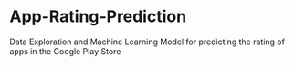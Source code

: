 # App-Rating-Prediction
Data Exploration and Machine Learning Model for predicting the rating of apps in the Google Play Store
